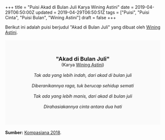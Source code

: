 +++
title = "Puisi Akad di Bulan Juli Karya Wining Astini"
date = 2019-04-29T06:50:00Z
updated = 2019-04-29T06:50:51Z
tags = ["Puisi", "Puisi Cinta", "Puisi Bulan", "Wining Astini"]
draft = false
+++

<div dir="ltr" style="text-align: left;" trbidi="on"><div dir="ltr" style="text-align: left;" trbidi="on"><div dir="ltr" style="text-align: left;" trbidi="on"><div style="text-align: justify;">Berikut ini adalah puisi berjudul "Akad di Bulan Juli" yang dibuat oleh <a href="https://www.kompasiana.com/wining" target="_blank">Wining Astini</a>.</div><br /><div style="background: #FAFAFA; font-size: 14px; height: auto; margin: 0 auto; padding: 50px; text-align: center; width: auto;"><span style="font-size: 18px;"><b>"Akad di Bulan Juli"</b></span><br />(Karya <a href="https://www.sekata.web.id/tags/wining-astini" target="_blank">Wining Astini</a>)<br /><br /><i>Tak ada yang lebih indah, dari akad di bulan juli<br /><br />Diberanikannya raga, tuk berucap sehidup semati<br /><br />Tak ada yang lebih manis, dari akad di bulan juli<br /><br />Dirahasiakannya cinta antara dua hati</i> </div></div></div><br /><div style="text-align: justify;"><b>Sumber:</b> <a href="https://www.kompasiana.com/wining/5c1b0d4743322f11df738a68/puisi-akad-di-bulan-juli" target="_blank">Kompasiana 2018</a>.</div></div>
